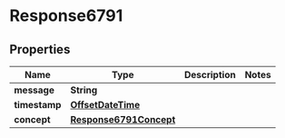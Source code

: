 
# Response6791

## Properties
Name | Type | Description | Notes
------------ | ------------- | ------------- | -------------
**message** | **String** |  | 
**timestamp** | [**OffsetDateTime**](OffsetDateTime.md) |  | 
**concept** | [**Response6791Concept**](Response6791Concept.md) |  | 



